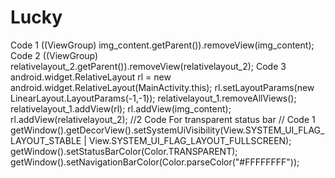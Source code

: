 # Lucky
Code 1   ((ViewGroup) img_content.getParent()).removeView(img_content);  Code 2   ((ViewGroup) relativelayout_2.getParent()).removeView(relativelayout_2);  Code 3   android.widget.RelativeLayout rl = new android.widget.RelativeLayout(MainActivity.this);  rl.setLayoutParams(new LinearLayout.LayoutParams(-1,-1));  relativelayout_1.removeAllViews();  relativelayout_1.addView(rl);  rl.addView(img_content);  rl.addView(relativelayout_2);  //2 Code For transparent status bar //  Code 1  getWindow().getDecorView().setSystemUiVisibility(View.SYSTEM_UI_FLAG_LAYOUT_STABLE | View.SYSTEM_UI_FLAG_LAYOUT_FULLSCREEN); getWindow().setStatusBarColor(Color.TRANSPARENT); getWindow().setNavigationBarColor(Color.parseColor("#FFFFFFFF"));
